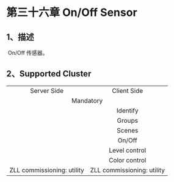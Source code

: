 # 第三十六章 On/Off Sensor

## 1、描述

​	  On/Off 传感器。

## 2、Supported Cluster
<table>
   <tr align="center">
   	<td style="width:50%;">Server Side</td>
    <td style="width:50%;">Client Side</td>
   </tr>
   <tr align="center">
   	<td colspan="2">Mandatory</td>
   </tr>
   <tr align="center">
    <td></td>
    <td>Identify</td>
   </tr>
   <tr align="center">
    <td></td>
    <td>Groups</td>
   </tr>
   <tr align="center">
    <td></td>
    <td>Scenes</td>
   </tr>
   <tr align="center">
    <td></td>
    <td>On/Off</td>
   </tr>
   <tr align="center">
    <td></td>
    <td>Level control</td>
   </tr>
   <tr align="center">
    <td></td>
    <td>Color control</td>
   </tr>
   <tr align="center">
    <td>ZLL commissioning: utility</td>
    <td>ZLL commissioning: utility</td>
   </tr>
</table>
